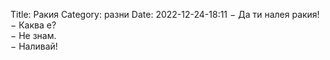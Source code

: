 Title: Ракия
Category: разни
Date: 2022-12-24-18:11
&minus; Да ти налея ракия!  
&minus; Каква е?  
&minus; Не знам.  
&minus; Наливай!